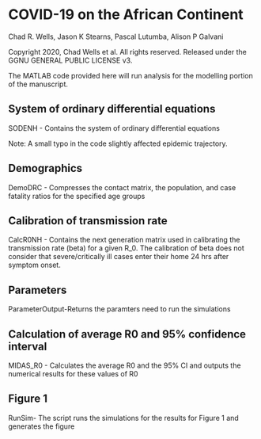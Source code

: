 # COVID-19 on the African Continent
Chad R. Wells, Jason K Stearns, Pascal Lutumba, Alison P Galvani

Copyright 2020, Chad Wells et al. All rights reserved. Released under the GGNU GENERAL PUBLIC LICENSE v3.

The MATLAB code provided here will run analysis for the modelling portion of the manuscript.

## System of ordinary differential equations
SODENH - Contains the system of ordinary differential equations

Note: A small typo in the code slightly affected epidemic trajectory. 
## Demographics
DemoDRC - Compresses the contact matrix, the population, and case fatality ratios for the specified age groups
## Calibration of transmission rate
CalcR0NH - Contains the next generation matrix used in calibrating the transmission rate (beta) for a given R_0. The calibration of beta does not consider that severe/critically ill cases enter their home 24 hrs after symptom onset.
## Parameters
ParameterOutput-Returns the paramters need to run the simulations
## Calculation of average R0 and 95% confidence interval
MIDAS_R0 - Calculates the average R0 and the 95% CI and outputs the numerical results for these values of R0
## Figure 1
RunSim- The script runs the simulations  for the results for Figure 1 and generates the figure
